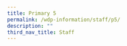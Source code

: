 ```yaml
---
title: Primary 5
permalink: /wdp-information/staff/p5/
description: ""
third_nav_title: Staff
---
```

